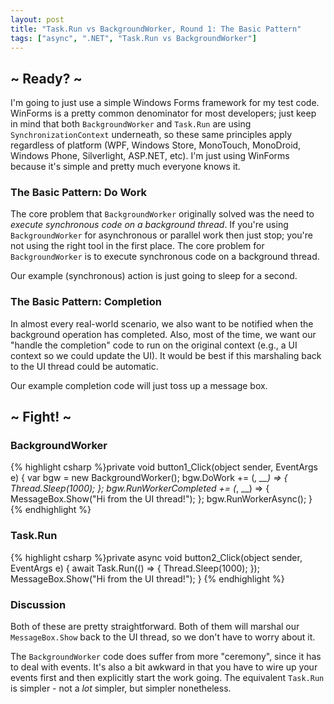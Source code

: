 ```yaml
---
layout: post
title: "Task.Run vs BackgroundWorker, Round 1: The Basic Pattern"
tags: ["async", ".NET", "Task.Run vs BackgroundWorker"]
---
```

## ~ Ready? ~



I'm going to just use a simple Windows Forms framework for my test code. WinForms is a pretty common denominator for most developers; just keep in mind that both `BackgroundWorker` and `Task.Run` are using `SynchronizationContext` underneath, so these same principles apply regardless of platform (WPF, Windows Store, MonoTouch, MonoDroid, Windows Phone, Silverlight, ASP.NET, etc). I'm just using WinForms because it's simple and pretty much everyone knows it.



### The Basic Pattern: Do Work



The core problem that `BackgroundWorker` originally solved was the need to _execute synchronous code on a background thread_. If you're using `BackgroundWorker` for asynchronous or parallel work then just stop; you're not using the right tool in the first place. The core problem for `BackgroundWorker` is to execute synchronous code on a background thread.





Our example (synchronous) action is just going to sleep for a second.



### The Basic Pattern: Completion



In almost every real-world scenario, we also want to be notified when the background operation has completed. Also, most of the time, we want our "handle the completion" code to run on the original context (e.g., a UI context so we could update the UI). It would be best if this marshaling back to the UI thread could be automatic.





Our example completion code will just toss up a message box.



## ~ Fight! ~

### BackgroundWorker

{% highlight csharp %}private void button1_Click(object sender, EventArgs e)
{
    var bgw = new BackgroundWorker();
    bgw.DoWork += (_, __) =>
    {
        Thread.Sleep(1000);
    };
    bgw.RunWorkerCompleted += (_, __) =>
    {
        MessageBox.Show("Hi from the UI thread!");
    };
    bgw.RunWorkerAsync();
}
{% endhighlight %}

### Task.Run

{% highlight csharp %}private async void button2_Click(object sender, EventArgs e)
{
    await Task.Run(() =>
    {
        Thread.Sleep(1000);
    });
    MessageBox.Show("Hi from the UI thread!");
}
{% endhighlight %}

### Discussion



Both of these are pretty straightforward. Both of them will marshal our `MessageBox.Show` back to the UI thread, so we don't have to worry about it.





The `BackgroundWorker` code does suffer from more "ceremony", since it has to deal with events. It's also a bit awkward in that you have to wire up your events first and then explicitly start the work going. The equivalent `Task.Run` is simpler - not a _lot_ simpler, but simpler nonetheless.


